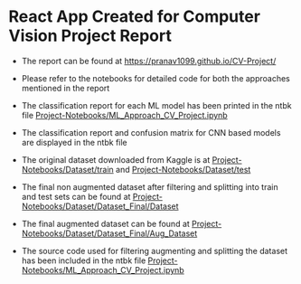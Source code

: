 # React App Created for Computer Vision Project Report

* The report can be found at https://pranav1099.github.io/CV-Project/

* Please refer to the notebooks for detailed code for both the approaches mentioned in the report

* The classification report for each ML model has been printed in the ntbk file <u>Project-Notebooks/ML_Approach_CV_Project.ipynb</u>

* The classification report and confusion matrix for CNN based models are displayed in the ntbk file

* The original dataset downloaded from Kaggle is at <u>Project-Notebooks/Dataset/train</u> and <u>Project-Notebooks/Dataset/test </u>

* The final non augmented dataset after filtering and splitting into train and test sets can be found at <u>Project-Notebooks/Dataset/Dataset_Final/Dataset</u>

* The final augmented dataset can be found at <u>Project-Notebooks/Dataset/Dataset_Final/Aug_Dataset</u>

* The source code used for filtering augmenting and splitting the dataset has been included in the ntbk file <u>Project-Notebooks/ML_Approach_CV_Project.ipynb</u>
